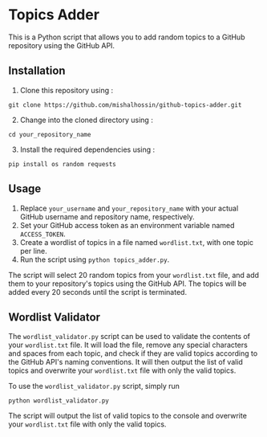 # Topics Adder

This is a Python script that allows you to add random topics to a GitHub repository using the GitHub API.

## Installation

1. Clone this repository using : 
```
git clone https://github.com/mishalhossin/github-topics-adder.git
```
2. Change into the cloned directory using :
```
cd your_repository_name
```
3. Install the required dependencies using :
```
pip install os random requests
```

## Usage

1. Replace `your_username` and `your_repository_name` with your actual GitHub username and repository name, respectively.
2. Set your GitHub access token as an environment variable named `ACCESS_TOKEN`.
3. Create a wordlist of topics in a file named `wordlist.txt`, with one topic per line.
4. Run the script using `python topics_adder.py`.

The script will select 20 random topics from your `wordlist.txt` file, and add them to your repository's topics using the GitHub API. The topics will be added every 20 seconds until the script is terminated.

## Wordlist Validator

The `wordlist_validator.py` script can be used to validate the contents of your `wordlist.txt` file. It will load the file, remove any special characters and spaces from each topic, and check if they are valid topics according to the GitHub API's naming conventions. It will then output the list of valid topics and overwrite your `wordlist.txt` file with only the valid topics.

To use the `wordlist_validator.py` script, simply run 
```
python wordlist_validator.py
```
The script will output the list of valid topics to the console and overwrite your `wordlist.txt` file with only the valid topics.
